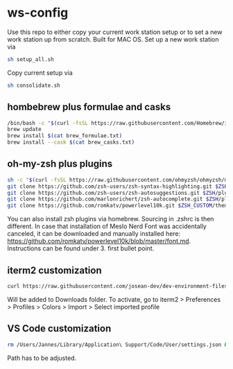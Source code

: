 # ws-config
Use this repo to either copy your current work station setup or to set a new work station up from scratch. Built for MAC OS. Set up a new work station via
```bash
sh setup_all.sh
```
Copy current setup via
```bash
sh consolidate.sh
```

## hombebrew plus formulae and casks
```bash
/bin/bash -c "$(curl -fsSL https://raw.githubusercontent.com/Homebrew/install/HEAD/install.sh)"
brew update
brew install $(cat brew_formulae.txt)
brew install --cask $(cat brew_casks.txt)
```

## oh-my-zsh plus plugins
```bash
sh -c "$(curl -fsSL https://raw.githubusercontent.com/ohmyzsh/ohmyzsh/master/tools/install.sh)"
git clone https://github.com/zsh-users/zsh-syntax-highlighting.git $ZSH/plugins
git clone https://github.com/zsh-users/zsh-autosuggestions.git $ZSH/plugins
git clone https://github.com/marlonrichert/zsh-autocomplete.git $ZSH/plugins
git clone https://github.com/romkatv/powerlevel10k.git $ZSH_CUSTOM/themes/powerlevel10k	
```
You can also install zsh plugins via homebrew. Sourcing in .zshrc is then different. In case that installation of Meslo Nerd Font was accidentally canceled, it can be downloaded and manually installed
here: https://github.com/romkatv/powerlevel10k/blob/master/font.md. Instructions can be found under 3. first bullet point.

## iterm2 customization
```bash
curl https://raw.githubusercontent.com/josean-dev/dev-environment-files/main/coolnight.itermcolors --output ~/Downloads/coolnight.itermcolors
```
Will be added to Downloads folder. To activate, go to iterm2 > Preferences > Profiles > Colors > Import > Select imported profile

## VS Code customization

```bash
rm /Users/Jannes/Library/Application\ Support/Code/User/settings.json && cp settings.json /Users/Jannes/Library/Application\ Support/Code/User     
```
Path has to be adjusted.